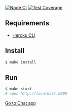 [![Node CI](https://github.com/iamafansev/frontend-project-lvl4/workflows/Node%20CI/badge.svg)](https://github.com/iamafansev/frontend-project-lvl4/actions)
[![Test Coverage](https://api.codeclimate.com/v1/badges/fe342b5db280198c4354/test_coverage)](https://codeclimate.com/github/iamafansev/frontend-project-lvl4/test_coverage)


## Requirements

* [Heroku CLI](https://devcenter.heroku.com/articles/heroku-cli)

## Install

```sh
$ make install
```

## Run

```sh
$ make start
# open http://localhost:5000
```

[Go to Chat app](https://blooming-wildwood-78196.herokuapp.com/)
